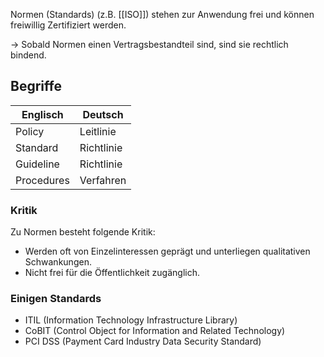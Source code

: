 Normen (Standards) (z.B. [[ISO]]) stehen zur Anwendung frei und können freiwillig Zertifiziert werden.

-> Sobald Normen einen Vertragsbestandteil sind, sind sie rechtlich bindend.

## Begriffe

| Englisch   | Deutsch    |
| ---------- | ---------- |
| Policy     | Leitlinie  |
| Standard   | Richtlinie |
| Guideline  | Richtlinie |
| Procedures | Verfahren  |
### Kritik
Zu Normen besteht folgende Kritik:
- Werden oft von Einzelinteressen geprägt und unterliegen qualitativen Schwankungen.
- Nicht frei für die Öffentlichkeit zugänglich.

### Einigen Standards
- ITIL (Information Technology Infrastructure Library)
- CoBIT (Control Object for Information and Related Technology)
- PCI DSS (Payment Card Industry Data Security Standard)